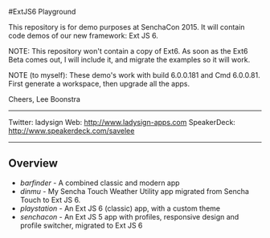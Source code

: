 #ExtJS6 Playground

This repository is for demo purposes at SenchaCon 2015.
It will contain code demos of our new framework: Ext JS 6.

NOTE: This repository won't contain a copy of Ext6.
As soon as the Ext6 Beta comes out, I will include it,
and migrate the examples so it will work.

NOTE (to myself):
These demo's work with build 6.0.0.181 and Cmd 6.0.0.81.
First generate a workspace, then upgrade all the apps.

Cheers,
Lee Boonstra

----

Twitter: ladysign
Web: http://www.ladysign-apps.com
SpeakerDeck: http://www.speakerdeck.com/savelee

----

## Overview

* *barfinder* - A combined classic and modern app
* *dinmu* - My Sencha Touch Weather Utility app migrated from Sencha Touch to Ext JS 6.
* *playstation* - An Ext JS 6 (classic) app, with a custom theme
* *senchacon* - An Ext JS 5 app with profiles, responsive design and profile switcher, migrated to Ext JS 6
